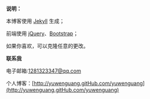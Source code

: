 **说明：**

本博客使用 [Jekyll](http://jekyllrb.com) 生成；

前端使用 [jQuery](http://jquery.com)、[Bootstrap](http://getbootstrap.com/2.3.2/)；

如果你喜欢，可以克隆任意的更改。

**联系我**

电子邮箱:1281323347@qq.com

个人博客：[http://yuwenguang.gitHub.com/yuwenguang](http://yuwenguang.gitHub.com/yuwenguang)
